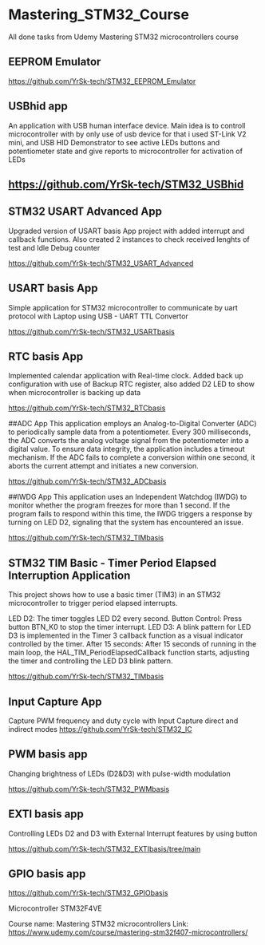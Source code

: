 # Mastering_STM32_Course
All done tasks from Udemy Mastering STM32 microcontrollers course

## EEPROM Emulator

https://github.com/YrSk-tech/STM32_EEPROM_Emulator

## USBhid app

An application with USB human interface device. Main idea is to controll microcontroller with by only use of usb device for that i used ST-Link V2 mini, and USB HID Demonstrator to see active LEDs buttons and potentiometer state and give reports to microcontroller for activation of LEDs

## https://github.com/YrSk-tech/STM32_USBhid

## STM32 USART Advanced App

Upgraded version of USART basis App project with added interrupt and callback functions. Also created 2 instances to check received lenghts of test and Idle Debug counter

https://github.com/YrSk-tech/STM32_USART_Advanced

## USART basis App
Simple application for STM32 microcontroller to communicate by uart protocol with Laptop using USB - UART TTL Convertor

https://github.com/YrSk-tech/STM32_USARTbasis

## RTC basis App
Implemented calendar application with Real-time clock. Added back up configuration with use of Backup RTC register, also added D2 LED to show when microcontroller is backing up data

https://github.com/YrSk-tech/STM32_RTCbasis

##ADC App
This application employs an Analog-to-Digital Converter (ADC) to periodically sample data from a potentiometer. Every 300 milliseconds, the ADC converts the analog voltage signal from the potentiometer into a digital value.
To ensure data integrity, the application includes a timeout mechanism. If the ADC fails to complete a conversion within one second, it aborts the current attempt and initiates a new conversion.

https://github.com/YrSk-tech/STM32_ADCbasis

##IWDG App
This application uses an Independent Watchdog (IWDG) to monitor whether the program freezes for more than 1 second. If the program fails to respond within this time, the IWDG triggers a response by turning on LED D2, signaling that the system has encountered an issue.

https://github.com/YrSk-tech/STM32_TIMbasis

## STM32 TIM Basic - Timer Period Elapsed Interruption Application
This project shows how to use a basic timer (TIM3) in an STM32 microcontroller to trigger period elapsed interrupts.

LED D2: The timer toggles LED D2 every second.
Button Control: Press button BTN_K0 to stop the timer interrupt.
LED D3: A blink pattern for LED D3 is implemented in the Timer 3 callback function as a visual indicator controlled by the timer.
After 15 seconds: After 15 seconds of running in the main loop, the HAL_TIM_PeriodElapsedCallback function starts, adjusting the timer and controlling the LED D3 blink pattern.

https://github.com/YrSk-tech/STM32_TIMbasis

## Input Capture App
Capture PWM frequency and duty cycle with Input Capture direct and indirect modes
https://github.com/YrSk-tech/STM32_IC

## PWM basis app
Changing brightness of LEDs (D2&D3) with pulse-width modulation

https://github.com/YrSk-tech/STM32_PWMbasis

## EXTI basis app

Controlling LEDs D2 and D3 with External Interrupt features by using button 

https://github.com/YrSk-tech/STM32_EXTIbasis/tree/main

## GPIO basis app

https://github.com/YrSk-tech/STM32_GPIObasis

Microcontroller STM32F4VE

Course name: Mastering STM32 microcontrollers
Link: https://www.udemy.com/course/mastering-stm32f407-microcontrollers/

